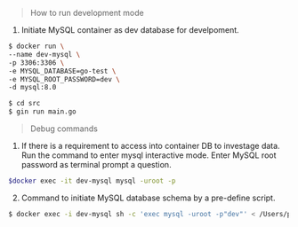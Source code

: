 > How to run development mode
1. Initiate MySQL container as dev database for develpoment.
```sh
$ docker run \
--name dev-mysql \
-p 3306:3306 \
-e MYSQL_DATABASE=go-test \
-e MYSQL_ROOT_PASSWORD=dev \
-d mysql:8.0
```
```sh
$ cd src
$ gin run main.go
```

> Debug commands
1. If there is a requirement to access into container DB to investage data. Run the command to enter mysql interactive mode. Enter MySQL root password as terminal prompt a question.
```sh
$docker exec -it dev-mysql mysql -uroot -p
```
2. Command to initiate MySQL database schema by a pre-define script.
```sh
$ docker exec -i dev-mysql sh -c 'exec mysql -uroot -p"dev"' < /Users/paul/Study/asset-go/mysql-init.sql
```